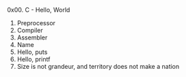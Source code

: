 0x00. C - Hello, World
1. Preprocessor
2. Compiler
3. Assembler
4. Name
5. Hello, puts
6. Hello, printf
7. Size is not grandeur, and territory does not make a nation
